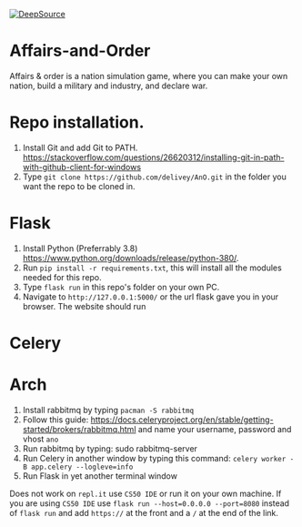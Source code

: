 [![DeepSource](https://static.deepsource.io/deepsource-badge-light-mini.svg)](https://deepsource.io/gh/delivey/AnO/?ref=repository-badge)
# Affairs-and-Order

Affairs & order is a nation simulation game, where you can make your own nation, build a military and industry, and declare war.

# Repo installation.

1. Install Git and add Git to PATH. https://stackoverflow.com/questions/26620312/installing-git-in-path-with-github-client-for-windows
2. Type `git clone https://github.com/delivey/AnO.git` in the folder you want the repo to be cloned in.

# Flask

1. Install Python (Preferrably 3.8) https://www.python.org/downloads/release/python-380/.
2. Run `pip install -r requirements.txt`, this will install all the modules needed for this repo.
3. Type `flask run` in this repo's folder on your own PC.
4. Navigate to `http://127.0.0.1:5000/` or the url flask gave you in your browser. The website should run

# Celery

# Arch

1. Install rabbitmq by typing `pacman -S rabbitmq`
2. Follow this guide: https://docs.celeryproject.org/en/stable/getting-started/brokers/rabbitmq.html and name your username, password and vhost `ano`
3. Run rabbitmq by typing: sudo rabbitmq-server
4. Run Celery in another window by typing this command: `celery worker -B app.celery --logleve=info`
4. Run Flask in yet another terminal window

Does not work on `repl.it` use `CS50 IDE` or run it on your own machine.
If you are using `CS50 IDE` use `flask run --host=0.0.0.0 --port=8080` instead of `flask run` and add `https://`  at the front and a `/` at the end of the link.
